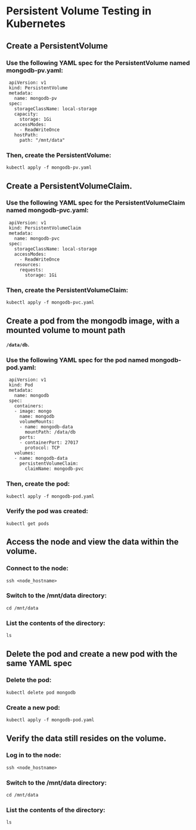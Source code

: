 # Persistent Volume Testing in Kubernetes

## Create a PersistentVolume

### Use the following YAML spec for the PersistentVolume named mongodb-pv.yaml:
```
 apiVersion: v1
 kind: PersistentVolume
 metadata:
   name: mongodb-pv
 spec:
   storageClassName: local-storage
   capacity:
     storage: 1Gi
   accessModes:
     - ReadWriteOnce
   hostPath:
     path: "/mnt/data"
```

### Then, create the PersistentVolume:

```kubectl apply -f mongodb-pv.yaml```

## Create a PersistentVolumeClaim.

### Use the following YAML spec for the PersistentVolumeClaim named mongodb-pvc.yaml:
```
 apiVersion: v1
 kind: PersistentVolumeClaim
 metadata:
   name: mongodb-pvc
 spec:
   storageClassName: local-storage
   accessModes:
     - ReadWriteOnce
   resources:
     requests:
       storage: 1Gi
```
### Then, create the PersistentVolumeClaim:

 ```kubectl apply -f mongodb-pvc.yaml```

## Create a pod from the mongodb image, with a mounted volume to mount path 
**`/data/db`.**

### Use the following YAML spec for the pod named mongodb-pod.yaml:

```
 apiVersion: v1
 kind: Pod
 metadata:
   name: mongodb 
 spec:
   containers:
   - image: mongo
     name: mongodb
     volumeMounts:
     - name: mongodb-data
       mountPath: /data/db
     ports:
     - containerPort: 27017
       protocol: TCP
   volumes:
   - name: mongodb-data
     persistentVolumeClaim:
       claimName: mongodb-pvc
```
### Then, create the pod:
 ```kubectl apply -f mongodb-pod.yaml```

### Verify the pod was created:
 ```kubectl get pods```

## Access the node and view the data within the volume.

### Connect to the node:

```ssh <node_hostname>```

### Switch to the /mnt/data directory:
```cd /mnt/data```

### List the contents of the directory:
```ls```

## Delete the pod and create a new pod with the same YAML spec

### Delete the pod:
```kubectl delete pod mongodb```

### Create a new pod:
```kubectl apply -f mongodb-pod.yaml```

## Verify the data still resides on the volume.

### Log in to the node:
```ssh <node_hostname>```

### Switch to the /mnt/data directory:
```cd /mnt/data```

### List the contents of the directory:
```ls ```